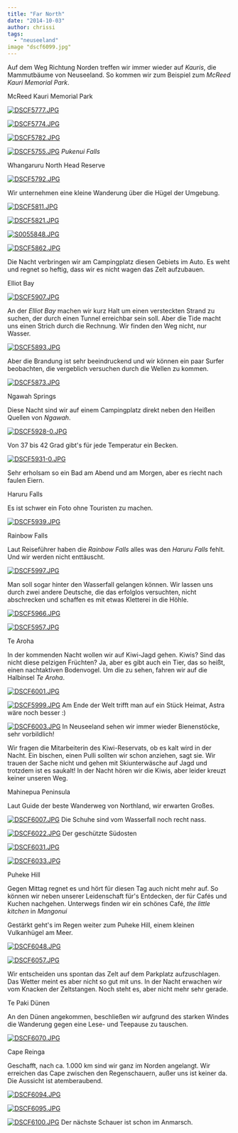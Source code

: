 ```yaml
---
title: "Far North"
date: "2014-10-03"
author: chrissi
tags: 
  - "neuseeland"
image "dscf6099.jpg"
---
```


Auf dem Weg Richtung Norden treffen wir immer wieder auf _Kauris_, die Mammutbäume von Neuseeland. So kommen wir zum Beispiel zum _McReed Kauri Memorial Park_.

McReed Kauri Memorial Park

[![DSCF5777.JPG](images/dscf5777.jpg)](https://hafenstrand.wordpress.com/wp-content/uploads/2014/10/dscf5777.jpg)

[![DSCF5774.JPG](images/dscf5774.jpg)](https://hafenstrand.wordpress.com/wp-content/uploads/2014/10/dscf5774.jpg)

[![DSCF5782.JPG](images/dscf5782.jpg)](https://hafenstrand.wordpress.com/wp-content/uploads/2014/10/dscf5782.jpg)

[![DSCF5755.JPG](images/dscf5755.jpg)](https://hafenstrand.wordpress.com/wp-content/uploads/2014/10/dscf5755.jpg) _Pukenui Falls_

Whangaruru North Head Reserve

[![DSCF5792.JPG](images/dscf5792.jpg)](https://hafenstrand.wordpress.com/wp-content/uploads/2014/10/dscf5792.jpg)

Wir unternehmen eine kleine Wanderung über die Hügel der Umgebung.

[![DSCF5811.JPG](images/dscf5811.jpg)](https://hafenstrand.wordpress.com/wp-content/uploads/2014/10/dscf5811.jpg)

[![DSCF5821.JPG](images/dscf5821.jpg)](https://hafenstrand.wordpress.com/wp-content/uploads/2014/10/dscf5821.jpg)

[![S0055848.JPG](images/s0055848.jpg)](https://hafenstrand.wordpress.com/wp-content/uploads/2014/10/s0055848.jpg)

[![DSCF5862.JPG](images/dscf5862.jpg)](https://hafenstrand.wordpress.com/wp-content/uploads/2014/10/dscf5862.jpg)

Die Nacht verbringen wir am Campingplatz diesen Gebiets im Auto. Es weht und regnet so heftig, dass wir es nicht wagen das Zelt aufzubauen.

Elliot Bay

[![DSCF5907.JPG](images/dscf5907.jpg)](https://hafenstrand.wordpress.com/wp-content/uploads/2014/10/dscf5907.jpg)

An der _Elliot Bay_ machen wir kurz Halt um einen versteckten Strand zu suchen, der durch einen Tunnel erreichbar sein soll. Aber die Tide macht uns einen Strich durch die Rechnung. Wir finden den Weg nicht, nur Wasser.

[![DSCF5893.JPG](images/dscf5893.jpg)](https://hafenstrand.wordpress.com/wp-content/uploads/2014/10/dscf5893.jpg)

Aber die Brandung ist sehr beeindruckend und wir können ein paar Surfer beobachten, die vergeblich versuchen durch die Wellen zu kommen.

[![DSCF5873.JPG](images/dscf5873.jpg)](https://hafenstrand.wordpress.com/wp-content/uploads/2014/10/dscf5873.jpg)

Ngawah Springs

Diese Nacht sind wir auf einem Campingplatz direkt neben den Heißen Quellen von _Ngawah_.

[![DSCF5928-0.JPG](images/dscf5928-0.jpg)](https://hafenstrand.wordpress.com/wp-content/uploads/2014/10/dscf5928-0.jpg)

Von 37 bis 42 Grad gibt's für jede Temperatur ein Becken.

[![DSCF5931-0.JPG](images/dscf5931-0.jpg)](https://hafenstrand.wordpress.com/wp-content/uploads/2014/10/dscf5931-0.jpg)

Sehr erholsam so ein Bad am Abend und am Morgen, aber es riecht nach faulen Eiern.

Haruru Falls

Es ist schwer ein Foto ohne Touristen zu machen.

[![DSCF5939.JPG](images/dscf5939.jpg)](https://hafenstrand.wordpress.com/wp-content/uploads/2014/10/dscf5939.jpg)

Rainbow Falls

Laut Reiseführer haben die _Rainbow Falls_ alles was den _Haruru Falls_ fehlt. Und wir werden nicht enttäuscht.

[![DSCF5997.JPG](images/dscf5997.jpg)](https://hafenstrand.wordpress.com/wp-content/uploads/2014/10/dscf5997.jpg)

Man soll sogar hinter den Wasserfall gelangen können. Wir lassen uns durch zwei andere Deutsche, die das erfolglos versuchten, nicht abschrecken und schaffen es mit etwas Kletterei in die Höhle.

[![DSCF5966.JPG](images/dscf5966.jpg)](https://hafenstrand.wordpress.com/wp-content/uploads/2014/10/dscf5966.jpg)

[![DSCF5957.JPG](images/dscf5957.jpg)](https://hafenstrand.wordpress.com/wp-content/uploads/2014/10/dscf5957.jpg)

Te Aroha

In der kommenden Nacht wollen wir auf Kiwi-Jagd gehen. Kiwis? Sind das nicht diese pelzigen Früchten? Ja, aber es gibt auch ein Tier, das so heißt, einen nachtaktiven Bodenvogel. Um die zu sehen, fahren wir auf die Halbinsel _Te Aroha_.

[![DSCF6001.JPG](images/dscf6001.jpg)](https://hafenstrand.wordpress.com/wp-content/uploads/2014/10/dscf6001.jpg)

[![DSCF5999.JPG](images/dscf5999.jpg)](https://hafenstrand.wordpress.com/wp-content/uploads/2014/10/dscf5999.jpg) Am Ende der Welt trifft man auf ein Stück Heimat, Astra wäre noch besser :)

[![DSCF6003.JPG](images/dscf6003.jpg)](https://hafenstrand.wordpress.com/wp-content/uploads/2014/10/dscf6003.jpg) In Neuseeland sehen wir immer wieder Bienenstöcke, sehr vorbildlich!

Wir fragen die Mitarbeiterin des Kiwi-Reservats, ob es kalt wird in der Nacht. Ein bischen, einen Pulli sollten wir schon anziehen, sagt sie. Wir trauen der Sache nicht und gehen mit Skiunterwäsche auf Jagd und trotzdem ist es saukalt! In der Nacht hören wir die Kiwis, aber leider kreuzt keiner unseren Weg.

Mahinepua Peninsula

Laut Guide der beste Wanderweg von Northland, wir erwarten Großes.

[![DSCF6007.JPG](images/dscf6007.jpg)](https://hafenstrand.wordpress.com/wp-content/uploads/2014/10/dscf6007.jpg) Die Schuhe sind vom Wasserfall noch recht nass.

[![DSCF6022.JPG](images/dscf6022.jpg)](https://hafenstrand.wordpress.com/wp-content/uploads/2014/10/dscf6022.jpg) Der geschützte Südosten

[![DSCF6031.JPG](images/dscf6031.jpg)](https://hafenstrand.wordpress.com/wp-content/uploads/2014/10/dscf6031.jpg)

[![DSCF6033.JPG](images/dscf6033.jpg)](https://hafenstrand.wordpress.com/wp-content/uploads/2014/10/dscf6033.jpg)

Puheke Hill

Gegen Mittag regnet es und hört für diesen Tag auch nicht mehr auf. So können wir neben unserer Leidenschaft für's Entdecken, der für Cafés und Kuchen nachgehen. Unterwegs finden wir ein schönes Café, _the little kitchen_ in _Mangonui_

Gestärkt geht's im Regen weiter zum Puheke Hill, einem kleinen Vulkanhügel am Meer.

[![DSCF6048.JPG](images/dscf6048.jpg)](https://hafenstrand.wordpress.com/wp-content/uploads/2014/10/dscf6048.jpg)

[![DSCF6057.JPG](images/dscf6057.jpg)](https://hafenstrand.wordpress.com/wp-content/uploads/2014/10/dscf6057.jpg)

Wir entscheiden uns spontan das Zelt auf dem Parkplatz aufzuschlagen. Das Wetter meint es aber nicht so gut mit uns. In der Nacht erwachen wir vom Knacken der Zeltstangen. Noch steht es, aber nicht mehr sehr gerade.

Te Paki Dünen

An den Dünen angekommen, beschließen wir aufgrund des starken Windes die Wanderung gegen eine Lese- und Teepause zu tauschen.

[![DSCF6070.JPG](images/dscf6070.jpg)](https://hafenstrand.wordpress.com/wp-content/uploads/2014/10/dscf6070.jpg)

Cape Reinga

Geschafft, nach ca. 1.000 km sind wir ganz im Norden angelangt. Wir erreichen das Cape zwischen den Regenschauern, außer uns ist keiner da. Die Aussicht ist atemberaubend.

[![DSCF6094.JPG](images/dscf6094.jpg)](https://hafenstrand.wordpress.com/wp-content/uploads/2014/10/dscf6094.jpg)

[![DSCF6095.JPG](images/dscf6095.jpg)](https://hafenstrand.wordpress.com/wp-content/uploads/2014/10/dscf6095.jpg)

[![DSCF6100.JPG](images/dscf6100.jpg)](https://hafenstrand.wordpress.com/wp-content/uploads/2014/10/dscf6100.jpg) Der nächste Schauer ist schon im Anmarsch.
